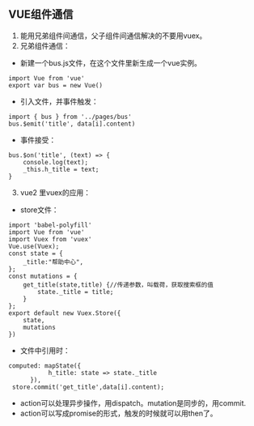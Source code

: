## VUE组件通信
1. 能用兄弟组件间通信，父子组件间通信解决的不要用vuex。
2. 兄弟组件通信：
* 新建一个bus.js文件，在这个文件里新生成一个vue实例。
```
import Vue from 'vue'
export var bus = new Vue()
```
* 引入文件，并事件触发：
```
import { bus } from '../pages/bus'
bus.$emit('title', data[i].content)
```
*  事件接受：
```
bus.$on('title', (text) => {
    console.log(text);
    _this.h_title = text;
}
```
3. vue2 里vuex的应用：
* store文件： 
```
import 'babel-polyfill'
import Vue from 'vue'
import Vuex from 'vuex'
Vue.use(Vuex);
const state = {
    _title:"帮助中心",
};
const mutations = {
    get_title(state,title) {//传递参数，叫载荷，获取搜索框的值
        state._title = title;
    }
};
export default new Vuex.Store({
    state,
    mutations
})
```
* 文件中引用时：
```
computed: mapState({
           h_title: state => state._title
      }),
 store.commit('get_title',data[i].content);
 ```
* action可以处理异步操作，用dispatch。mutation是同步的，用commit.
* action可以写成promise的形式，触发的时候就可以用then了。

